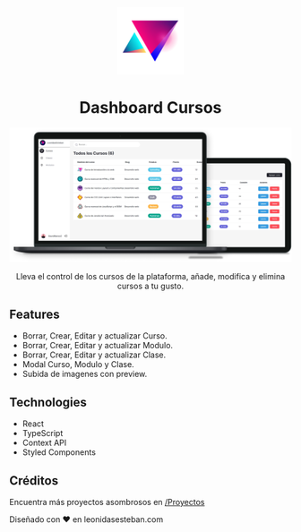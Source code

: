 <div align="center">
<img width="120px"  src="https://raw.githubusercontent.com/no-te-rindas/logo/main/Logo/LeonidasEsteban-destello-envolvente-cuadrada.png" />
</div>

<h1 align="center">Dashboard Cursos</h1>
<div align="center">
<img width="600px"  src="https://raw.githubusercontent.com/DavidMarioLC/WebApplication-Dashboard/main/preview.webp" />
</div>

<p align="center">Lleva el control de los cursos de la plataforma, añade, modifica y elimina cursos a tu gusto.</p>

## Features

- Borrar, Crear, Editar y actualizar Curso.
- Borrar, Crear, Editar y actualizar Modulo.
- Borrar, Crear, Editar y actualizar Clase.
- Modal Curso, Modulo y Clase.
- Subida de imagenes con preview.

## Technologies

- React
- TypeScript
- Context API
- Styled Components

## Créditos

Encuentra más proyectos asombrosos en [/Proyectos](https://leonidasesteban.com/proyectos)

Diseñado con ♥️ en leonidasesteban.com
